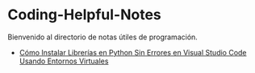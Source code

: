 # Coding-Helpful-Notes

Bienvenido al directorio de notas útiles de programación.

- [Cómo Instalar Librerías en Python Sin Errores en Visual Studio Code Usando Entornos Virtuales](PY-Librerías-sin-errores.md)
